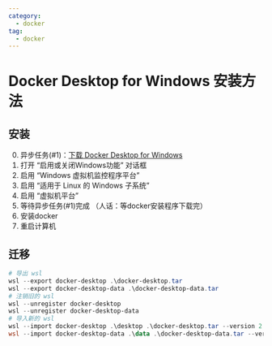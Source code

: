 ```yaml
---
category:
  - docker
tag:
  - docker
---
```


# Docker Desktop for Windows 安装方法

## 安装

0. 异步任务(#1)：[下载 Docker Desktop for Windows](https://desktop.docker.com/win/main/amd64/Docker%20Desktop%20Installer.exe)
1. 打开 “启用或关闭Windows功能” 对话框
2. 启用 “Windows 虚拟机监控程序平台”
3. 启用 “适用于 Linux 的 Windows 子系统”
4. 启用 “虚拟机平台”
5. 等待异步任务(#1)完成 （人话：等docker安装程序下载完）
6. 安装docker
7. 重启计算机

## 迁移

```powershell
# 导出 wsl
wsl --export docker-desktop .\docker-desktop.tar
wsl --export docker-desktop-data .\docker-desktop-data.tar
# 注销旧的 wsl
wsl --unregister docker-desktop
wsl --unregister docker-desktop-data
# 导入新的 wsl
wsl --import docker-desktop .\desktop .\docker-desktop.tar --version 2
wsl --import docker-desktop-data .\data .\docker-desktop-data.tar --version 2
```
